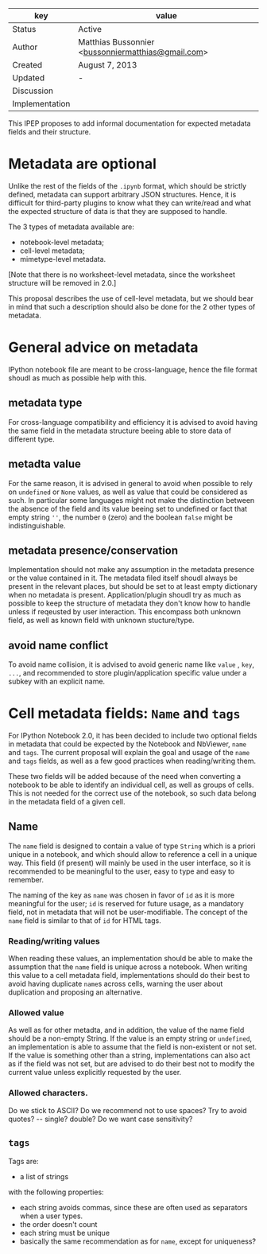 | key            | value                                                       |
|----------------|-------------------------------------------------------------|
| Status         | Active                                                      |
| Author         | Matthias Bussonnier &lt;bussonniermatthias@gmail.com&gt;    |
| Created        | August 7, 2013                                              |
| Updated        | -                                                           |
| Discussion     |                                                             |
| Implementation |                                                             |


This IPEP proposes to add informal documentation for expected metadata fields
and their structure.


# Metadata are optional

Unlike the rest of the fields of the `.ipynb` format, which should be strictly
defined, metadata can support arbitrary JSON structures. Hence, it is difficult
for third-party plugins to know what they can write/read and what the
expected structure of data is that they are supposed to handle.

The 3 types of metadata available are:

   - notebook-level metadata;
   - cell-level metadata;
   - mimetype-level metadata.

[Note that there is no worksheet-level metadata, since the worksheet structure will be removed in 2.0.]

This proposal describes the use of cell-level metadata, but we should bear in mind
that such a description should also be done for the 2 other types of metadata.

# General advice on metadata

IPython notebook file are meant to be cross-language, hence the file format
shoudl as much as possible help with this.

## metadata type

For cross-language compatibility and efficiency it is advised to avoid having
the same field in the metadata structure beeing able to store data of different
type.

## metadta value

For the same reason, it is advised in general to avoid when possible to rely on
`undefined` or `None` values, as well as value that could be considered as
such. In particular some languages might not make the distinction between the
absence of the field and its value beeing set to undefined or fact that empty
string `''`, the number `0` (zero) and the boolean `false` might be
indistinguishable.

## metadata presence/conservation

Implementation should not make any assumption in the metadata presence or the
value contained in it.  The metadata filed itself shoudl always be present in
the relevant places, but should be set to at least empty dictionary when no
metadata is present. Application/plugin shoudl try as much as possible to keep
the structure of metadata they don't know how to handle unless if reqeusted by
user interaction. This encompass both unknown field, as well as known field
with unknown stucture/type.

## avoid name conflict

To avoid name collision, it is advised to avoid generic name like  `value`
, `key`, `...`,  and recommended to store plugin/application specific value
under a subkey with an explicit name.


# Cell metadata fields: `Name` and `tags`

For IPython Notebook 2.0, it has been decided to include two optional fields in
metadata that could be expected by the Notebook and NbViewer, `name` and
`tags`. The current proposal will explain the goal and usage of the `name` and
`tags` fields, as well as a few good practices when reading/writing them.

These two fields will be added because of the need when converting a notebook to
be able to identify an individual cell, as well as groups of cells. This is not
needed for the correct use of the notebook, so such data belong in the metadata
field of a given cell.

## Name

The `name` field is designed to contain a value of type `String` which is a
priori unique in a notebook, and which should allow to reference a cell in a
unique way. This field (if present) will mainly be used in the user interface,
so it is recommended to be meaningful to the user, easy to type and easy to
remember.

The naming of the key as `name` was chosen in favor of `id` as it is more
meaningful for the user; `id` is reserved for future usage, as a mandatory
field, not in metadata that will not be user-modifiable. The concept of the
`name` field is similar to that of `id` for HTML tags.


### Reading/writing values

When reading these values, an implementation should be able to make the
assumption that the `name` field is unique across a notebook. When writing this
value to a cell metadata field, implementations should do their best to avoid
having duplicate `name`s across cells, warning the user about
duplication and proposing an alternative.

### Allowed value

As well as for other metadta, and in addition,
the value of the name field should be a non-empty String.  If the
value is an empty string or `undefined`, an implementation is able to
assume that the field is non-existent or not set. If the value is
something other than a string, implementations can also act as if
the field was not set, but are advised to do their best not to modify
the current value unless explicitly requested by the user.

### Allowed characters.

Do we stick to ASCII? Do we recommend not to use spaces? Try to avoid quotes? -- single? double?
Do we want case sensitivity?

## `tags`

Tags are:
- a list of strings

with the following properties:

- each string avoids commas, since these are often used as separators when a user types.
- the order doesn't count
- each string must be unique
- basically the same recommendation as for `name`, except for uniqueness?






